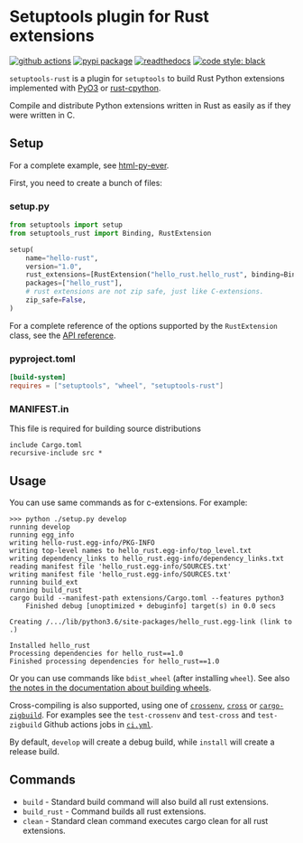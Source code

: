 # Setuptools plugin for Rust extensions

[![github actions](https://github.com/PyO3/setuptools-rust/actions/workflows/ci.yml/badge.svg)](https://github.com/PyO3/setuptools-rust/actions/workflows/ci.yml)
[![pypi package](https://badge.fury.io/py/setuptools-rust.svg)](https://pypi.org/project/setuptools-rust/)
[![readthedocs](https://readthedocs.org/projects/pip/badge/)](https://setuptools-rust.readthedocs.io/en/latest/)
[![code style: black](https://img.shields.io/badge/code%20style-black-000000.svg)](https://github.com/ambv/black)

`setuptools-rust` is a plugin for `setuptools` to build Rust Python extensions implemented with [PyO3](https://github.com/PyO3/pyo3) or [rust-cpython](https://github.com/dgrunwald/rust-cpython).

Compile and distribute Python extensions written in Rust as easily as if
they were written in C.

## Setup

For a complete example, see
[html-py-ever](https://github.com/PyO3/setuptools-rust/tree/main/examples/html-py-ever).

First, you need to create a bunch of files:

### setup.py

```python
from setuptools import setup
from setuptools_rust import Binding, RustExtension

setup(
    name="hello-rust",
    version="1.0",
    rust_extensions=[RustExtension("hello_rust.hello_rust", binding=Binding.PyO3)],
    packages=["hello_rust"],
    # rust extensions are not zip safe, just like C-extensions.
    zip_safe=False,
)
```

For a complete reference of the options supported by the `RustExtension` class, see the
[API reference](https://setuptools-rust.readthedocs.io/en/latest/reference.html).

### pyproject.toml

```toml
[build-system]
requires = ["setuptools", "wheel", "setuptools-rust"]
```

### MANIFEST.in

This file is required for building source distributions

```text
include Cargo.toml
recursive-include src *
```

## Usage

You can use same commands as for c-extensions. For example:

```
>>> python ./setup.py develop
running develop
running egg_info
writing hello-rust.egg-info/PKG-INFO
writing top-level names to hello_rust.egg-info/top_level.txt
writing dependency_links to hello_rust.egg-info/dependency_links.txt
reading manifest file 'hello_rust.egg-info/SOURCES.txt'
writing manifest file 'hello_rust.egg-info/SOURCES.txt'
running build_ext
running build_rust
cargo build --manifest-path extensions/Cargo.toml --features python3
    Finished debug [unoptimized + debuginfo] target(s) in 0.0 secs

Creating /.../lib/python3.6/site-packages/hello_rust.egg-link (link to .)

Installed hello_rust
Processing dependencies for hello_rust==1.0
Finished processing dependencies for hello_rust==1.0
```

Or you can use commands like `bdist_wheel` (after installing `wheel`). See also [the notes in the documentation about building wheels](https://setuptools-rust.readthedocs.io/en/latest/building_wheels.html).

Cross-compiling is also supported, using one of [`crossenv`](https://github.com/benfogle/crossenv), [`cross`](https://github.com/rust-embedded/cross) or [`cargo-zigbuild`](https://github.com/messense/cargo-zigbuild).
For examples see the `test-crossenv` and `test-cross` and `test-zigbuild` Github actions jobs in [`ci.yml`](https://github.com/PyO3/setuptools-rust/blob/main/.github/workflows/ci.yml).

By default, `develop` will create a debug build, while `install` will create a release build.

## Commands

  - `build` - Standard build command will also build all rust extensions.
  - `build_rust` - Command builds all rust extensions.
  - `clean` - Standard clean command executes cargo clean for all rust
    extensions.

